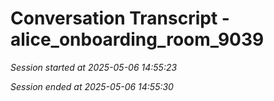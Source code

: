 # Conversation Transcript - alice_onboarding_room_9039

*Session started at 2025-05-06 14:55:23*

*Session ended at 2025-05-06 14:55:30*
